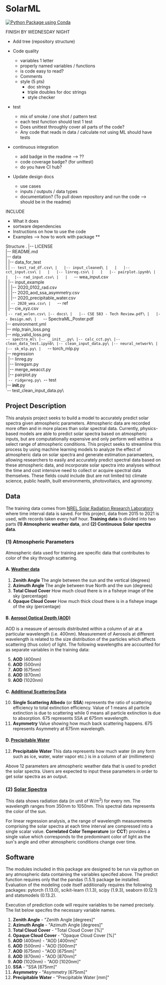 # SolarML

[![Python Package using Conda](https://github.com/boyune01/Predicting-Solar-Spectra/actions/workflows/python-package-conda.yml/badge.svg)](https://github.com/boyune01/Predicting-Solar-Spectra/actions/workflows/python-package-conda.yml)

FINISH BY WEDNESDAY NIGHT

- Add tree (repository structure)
- Code quality
   - variables 1 letter
   - properly named variables / functions
   - is code easy to read?
   - Comments 
   - style (5 pts)
      - doc strings
      - triple doubles for doc strings
      - style checker

- test
    - mix of smoke / one shot / pattern test
    - each test function should test 1 test
    - Does unittest throughly cover all parts of the code?
    - Any code that reads in data / calculate not using ML should have tests
 
- continuous integration
    - add badge in the readme --> ??
    - code coverage badge? (for unittest)
    - do you have CI hub?

- Update design docs
    - use cases
    - inputs / outputs / data types
    - documentation? (To pull down repository and run the code --> should be in the readme)
   
    


INCLUDE
- What it does
- sortware dependencies
- Instructions on how to use the code
- Examples --> how to work with package
**

Structure
.
|-- LICENSE\
|-- README.md\
|-- data\
|   |-- data_for_test\
|   |   `-- test_rad_df.csv\
|   |-- input_cleaned\
|   |   |-- cct_input.csv\
|   |   |-- linreg.csv\
|   |   |-- pairplot.ipynb\
|   |   |-- rad_input.csv\
|   |   `-- wea_input.csv\
|   |-- input_example\
|   |   |-- 2020_0102_rad.csv\
|   |   |-- 2020_aod_ssa_asymmetry.csv\
|   |   |-- 2020_precipitable_water.csv\
|   |   `-- 2020_wea.csv\
|   `-- ref\
|       |-- cie_xyz.csv\
|       `-- rad_wvlen.csv\
|-- docs\
|   |-- CSE 583 - Tech Review.pdf\
|   |-- Design.md\
|   `-- SpectraML_Poster.pdf\
|-- environment.yml\
|-- mlp_train_loss.png\
|-- mlp_valid_loss.png\
`-- spectra_ml\
    |-- __init__.py\
    |-- calc_cct.py\
    |-- clean_data_test.ipynb\
    |-- clean_input_data.py\
    |-- neural_network\
    |   |-- sk_mlp.py\
    |   `-- torch_mlp.py\
    |-- regression\
    |   |-- linreg.py\
    |   |-- linregsm.py\
    |   |-- merge_weacct.py\
    |   |-- pairplot.py\
    |   `-- ridgereg.py\
    `-- test\
        |-- __init__.py\
        `-- test_clean_input_data.py\
        
## Project Description
This analysis project seeks to build a model to accurately predict solar spectra given atmospheric parameters. Atmospheric data are recorded more often and in more places than solar spectral data. Currently, physics-based models are able to predict solar spectra based on atmospheric inputs, but are computationally expensive and only perform well within a select range of atmospheric conditions. This project seeks to streamline this process by using machine learning models to analyze the effect of atmospheric data on solar spectra and generate estimation paramaeters, allowing researchers to easily and accurately predict spectral data based on these atmospheric data, and incorporate solar spectra into analyses without the time and cost intensive need to collect or acquire spectral data themselves. These fields could include (but are not limited to) climate science, public health, built environments, photovoltaics, and agronomy. 

## Data
The training data comes from [NREL Solar Radiation Research Laboratory](https://midcdmz.nrel.gov/apps/sitehome.pl?site=BMS) where time interval data is saved. For this project, data from 2015 to 2021 is used, with records taken every half hour. **Training data** is divided into two parts **(1) Atmospheric weather data**, and **(2) Continuous Solar spectra data**. 

### (1) Atmospheric Parameters
Atmospheric data used for training are specific data that contributes to color of the sky through scattering. 

#### A. [Weather data](https://midcdmz.nrel.gov/apps/day.pl?BMS)
1. **Zenith Angle** The angle between the sun and the vertical (degrees)
2. **Azimuth Angle** The angle between true North and the sun (degrees)
3. **Total Cloud Cover** How much cloud there is in a fisheye image of the sky (percentage)
4. **Opaque Cloud Cover** How much thick cloud there is in a fisheye image of the sky (percentage)

#### B. [Aerosol Optical Depth (AOD)](https://midcdmz.nrel.gov/apps/daily.pl?site=AODSRRL1S&start=20150701&yr=2021&mo=9&dy=19) <br>
AOD is a measure of aerosols distributed within a column of air at a particular wavelength (i.e. 400nm). Measurement of Aerosols at different wavelength is related to the size distribution of the particles which affects scattering (thus color) of light. The following wavelengths are accounted for as separate variables in the training data:

5. **AOD** (400nm)
6. **AOD** (500nm)
7. **AOD** (675nm)
8. **AOD** (870nm)
9. **AOD** (1020nm)

#### C. [Additional Scattering Data](https://midcdmz.nrel.gov/apps/daily.pl?site=AODSRRL1S&start=20150701&yr=2021&mo=9&dy=19) <br>
10. **Single Scattering Albedo** (or **SSA**) represents the ratio of scattering efficiency to total extinction efficiency. Value of 1 means all particle extinction is due to scattering while 0 means all particle extinction is due to absorption. 675 represents SSA at 675nm wavelength.
11. **Asymmetry** Value showing how much back scattering happens. 675 represents Asymmetry at 675nm wavelength.

#### D. [Precipitable Water](https://midcdmz.nrel.gov/apps/daily.pl?site=PWVSRRL&live=1)

12. **Precipitable Water** This data represents how much water (in any form such as ice, water, water vapor etc.) is in a column of air (millimeters)

Above 12 parameters are atmospheric weather data that is used to predict the solar spectra. Users are expected to input these parameters in order to get solar spectra as an output.

### (2) [Solar Spectra](https://midcdmz.nrel.gov/apps/spectra.pl?BMS)

This data shows radiation data (in unit of W/m<sup>2</sup>) for every nm. The wavelength ranges from 350nm to 1050nm. This spectral data represents the color of the sun.

For linear regression analysis, a the range of wavelength measurements comprising the solar spectra at each time interval are compressed into a single scalar value. **Correlated Color Temperature** (or **CCT**) provides a single value which corresponds to the predominant color of light as the sun's angle and other atmospheric conditions change over time. 

## Software

The modules included in this package are designed to be run via python on any atmospheric data containing the variables specifed above. The predict function requires only that the pandas (1.5.1) package be installed. Evaluation of the modeling code itself additionally requires the following packages: pytorch (1.13.0), scikit-learn (1.1.3), scipy (1.9.3), seaborn (0.12.1) and statsmodels (0.13.2).

Execution of prediction code will require variables to be named precisely. The list below specifes the necessary variable names. 

1. **Zenith Angle** - "Zenith Angle [degrees]"
2. **Azimuth Angle** - "Azimuth Angle [degrees]"
3. **Total Cloud Cover** - "Total Cloud Cover [%]"
4. **Opaque Cloud Cover** - "Opaque Cloud Cover [%]"
5. **AOD** (400nm) - "AOD [400nm]"
6. **AOD** (500nm) - "AOD [500nm]"
7. **AOD** (675nm) - "AOD [675nm]"
8. **AOD** (870nm) - "AOD [870nm]"
9. **AOD** (1020nm) - "AOD [1020nm]"
10. **SSA** - "SSA [675nm]"
11. **Asymmetry** - "Asymmetry [675nm]"
12. **Precipitable Water** - "Precipitable Water [mm]"
